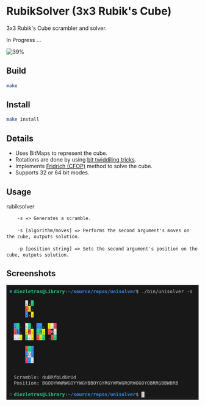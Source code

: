 # RubikSolver (3x3 Rubik's Cube)

3x3 Rubik's Cube scrambler and solver.

In Progress ...

![39%](https://progress-bar.xyz/39)

## Build

```bash
make
```

## Install

```bash
make install
```

## Details

* Uses BitMaps to represent the cube.
* Rotations are done by using [bit twiddiling tricks](https://graphics.stanford.edu/~seander/bithacks.html).
* Implements [Fridrich (CFOP)](https://ruwix.com/the-rubiks-cube/advanced-cfop-fridrich/) method to solve the cube.
* Supports 32 or 64 bit modes.

## Usage

rubiksolver

        -s => Generates a scramble.

        -s [algorithm/moves] => Performs the second argument's moves on the cube, outputs solution.

        -p [position string] => Sets the second argument's position on the cube, outputs solution.

## Screenshots

![Screenshot](./images/scramble.png)

